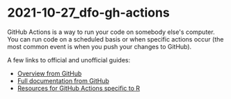 # 2021-10-27_dfo-gh-actions

GitHub Actions is a way to run your code on somebody else's computer. You can run code on a scheduled basis or when specific actions occur (the most common event is when you push your changes to GitHub).

A few links to official and unofficial guides:

- [Overview from GitHub](https://github.com/features/actions)
- [Full documentation from GitHub](https://docs.github.com/en/actions)
- [Resources for GitHub Actions specific to R](https://github.com/r-lib/actions#additional-resources)
